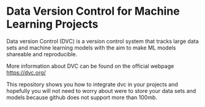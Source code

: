 # Data Version Control for Machine Learning Projects

Data version Control (DVC) is a version control system that tracks large data sets and machine learning models with the aim to make ML models shareable and reproducible.

More information about DVC can be found on the official webpage <https://dvc.org/>

This repository shows you how to integrate dvc in your projects and hopefully you will not need to worry about were to store your data sets and models because github does not support more than 100mb.
